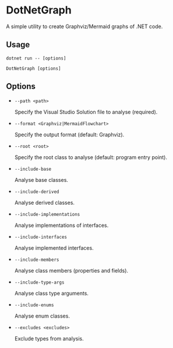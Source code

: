 # DotNetGraph

A simple utility to create Graphviz/Mermaid graphs of .NET code.

## Usage

```
dotnet run -- [options]
```
```
DotNetGraph [options]
```

## Options

- `--path <path>`

  Specify the Visual Studio Solution file to analyse (required).

- `--format <Graphviz|MermaidFlowchart>`

  Specify the output format (default: Graphviz).

- `--root <root>`

  Specify the root class to analyse (default: program entry point).

- `--include-base`

  Analyse base classes.

- `--include-derived`

  Analyse derived classes.

- `--include-implementations`

  Analyse implementations of interfaces.

- `--include-interfaces`

  Analyse implemented interfaces.

- `--include-members`

  Analyse class members (properties and fields).

- `--include-type-args`

  Analyse class type arguments.

- `--include-enums`

  Analyse enum classes.

- `--excludes <excludes>`

  Exclude types from analysis.

